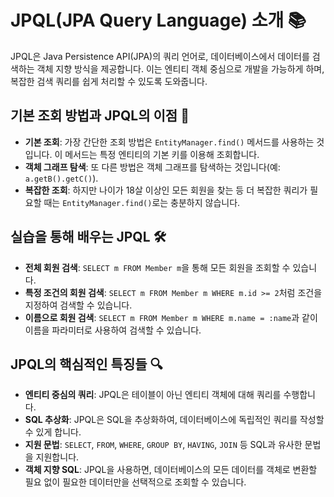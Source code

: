 # JPQL(JPA Query Language) 소개 📚

JPQL은 Java Persistence API(JPA)의 쿼리 언어로, 데이터베이스에서 데이터를 검색하는 객체 지향 방식을 제공합니다. 이는 엔티티 객체 중심으로 개발을 가능하게 하며, 복잡한 검색 쿼리를 쉽게 처리할 수 있도록 도와줍니다.

## 기본 조회 방법과 JPQL의 이점 🌟

- **기본 조회**: 가장 간단한 조회 방법은 `EntityManager.find()` 메서드를 사용하는 것입니다. 이 메서드는 특정 엔티티의 기본 키를 이용해 조회합니다.
- **객체 그래프 탐색**: 또 다른 방법은 객체 그래프를 탐색하는 것입니다(예: `a.getB().getC()`).
- **복잡한 조회**: 하지만 나이가 18살 이상인 모든 회원을 찾는 등 더 복잡한 쿼리가 필요할 때는 `EntityManager.find()`로는 충분하지 않습니다.

## 실습을 통해 배우는 JPQL 🛠️

- **전체 회원 검색**: `SELECT m FROM Member m`을 통해 모든 회원을 조회할 수 있습니다.
- **특정 조건의 회원 검색**: `SELECT m FROM Member m WHERE m.id >= 2`처럼 조건을 지정하여 검색할 수 있습니다.
- **이름으로 회원 검색**: `SELECT m FROM Member m WHERE m.name = :name`과 같이 이름을 파라미터로 사용하여 검색할 수 있습니다.

## JPQL의 핵심적인 특징들 🔍

- **엔티티 중심의 쿼리**: JPQL은 테이블이 아닌 엔티티 객체에 대해 쿼리를 수행합니다.
- **SQL 추상화**: JPQL은 SQL을 추상화하여, 데이터베이스에 독립적인 쿼리를 작성할 수 있게 합니다.
- **지원 문법**: `SELECT`, `FROM`, `WHERE`, `GROUP BY`, `HAVING`, `JOIN` 등 SQL과 유사한 문법을 지원합니다.
- **객체 지향 SQL**: JPQL을 사용하면, 데이터베이스의 모든 데이터를 객체로 변환할 필요 없이 필요한 데이터만을 선택적으로 조회할 수 있습니다.


